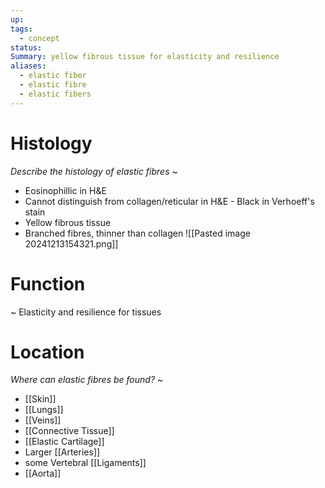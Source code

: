 ```yaml
---
up: 
tags:
  - concept
status: 
Summary: yellow fibrous tissue for elasticity and resilience
aliases:
  - elastic fiber
  - elastic fibre
  - elastic fibers
---
```

# Histology
*Describe the histology of elastic fibres*
~
- Eosinophillic in H&E
- Cannot distinguish from collagen/reticular in H&E - Black in Verhoeff's stain
- Yellow fibrous tissue
- Branched fibres, thinner than collagen
![[Pasted image 20241213154321.png]]


# Function
~
Elasticity and resilience for tissues
# Location
*Where can elastic fibres be found?*
~
- [[Skin]]
- [[Lungs]]
- [[Veins]]
- [[Connective Tissue]]
- [[Elastic Cartilage]]
- Larger [[Arteries]]
- some Vertebral [[Ligaments]]
- [[Aorta]]